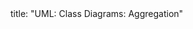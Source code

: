 <frontmatter>
title: "UML: Class Diagrams: Aggregation"
</frontmatter>

<include src="navbar.md" boilerplate />

<include src="container-inPage-asFlat.md" boilerplate />